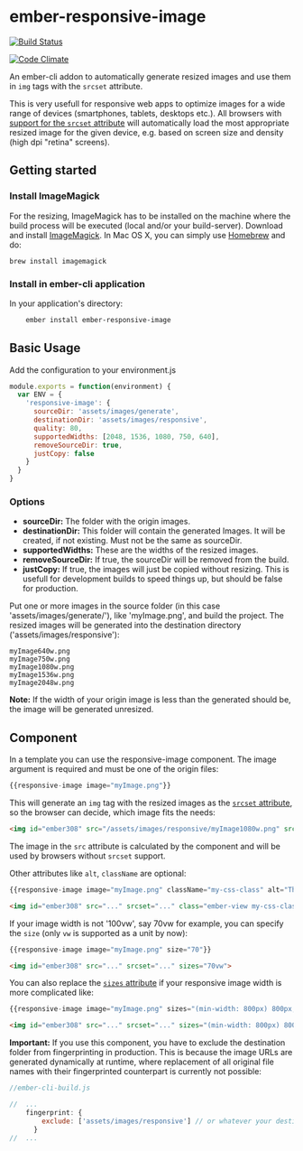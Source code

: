 # ember-responsive-image

[![Build Status](https://travis-ci.org/kaliber5/ember-responsive-image.svg?branch=master)](https://travis-ci.org/kaliber5/ember-responsive-image)

[![Code Climate](https://codeclimate.com/github/kaliber5/ember-responsive-image/badges/gpa.svg)](https://codeclimate.com/github/kaliber5/ember-responsive-image)

An ember-cli addon to automatically generate resized images and use them in `img` tags with the `srcset` attribute.

This is very usefull for responsive web apps to optimize images for a wide range of devices (smartphones, tablets, desktops etc.). All browsers with [support for the `srcset` attribute](http://caniuse.com/#search=srcset) will automatically load the most appropriate resized image for the given device, e.g. based on screen size and density (high dpi "retina" screens).

## Getting started
### Install ImageMagick

For the resizing, ImageMagick has to be installed on the machine where the build process will be executed (local and/or your build-server).
Download and install [ImageMagick](http://www.imagemagick.org/). In Mac OS X, you can simply use [Homebrew](http://mxcl.github.io/homebrew/) and do:

    brew install imagemagick
### Install in ember-cli application

In your application's directory:

```bash
    ember install ember-responsive-image
```

## Basic Usage

Add the configuration to your environment.js

```js
module.exports = function(environment) {
  var ENV = {
    'responsive-image': {
      sourceDir: 'assets/images/generate',
      destinationDir: 'assets/images/responsive',
      quality: 80,
      supportedWidths: [2048, 1536, 1080, 750, 640],
      removeSourceDir: true,
      justCopy: false
    }
  }
}
```

### Options

* **sourceDir:** The folder with the origin images.
* **destinationDir:** This folder will contain the generated Images. It will be created, if not existing. Must not be the same as sourceDir.
* **supportedWidths:** These are the widths of the resized images.
* **removeSourceDir:** If true, the sourceDir will be removed from the build.
* **justCopy:** If true, the images will just be copied without resizing. This is usefull for development builds to speed things up, but should be false for production.

Put one or more images in the source folder (in this case 'assets/images/generate/'), like 'myImage.png', and build the project. The resized images will be generated into the destination directory ('assets/images/responsive'):
```
myImage640w.png
myImage750w.png
myImage1080w.png
myImage1536w.png
myImage2048w.png
```

**Note:** If the width of your origin image is less than the generated should be, the image will be generated unresized.

## Component

In a template you can use the responsive-image component. The image argument is required and must be one of the origin files:

```js
{{responsive-image image="myImage.png"}}
```

This will generate an `img` tag with the resized images as the [`srcset` attribute](https://developer.mozilla.org/de/docs/Web/HTML/Element/img#attr-srcset), so the browser can decide, which image fits the needs:
```html
<img id="ember308" src="/assets/images/responsive/myImage1080w.png" srcset="/assets/images/responsive/myImage640w.png 640w, /assets/images/responsive/myImage750w.png 750w, /assets/images/responsive/myImage1080w.png 1080w, /assets/images/responsive/myImage1536w.png 1536w, /assets/images/responsive/myImage2048w.png 2048w" class="ember-view">
```

The image in the `src` attribute is calculated by the component and will be used by browsers without `srcset` support.

Other attributes like `alt`, `className` are optional:

```js
{{responsive-image image="myImage.png" className="my-css-class" alt="This is my image"}}
```

```html
<img id="ember308" src="..." srcset="..." class="ember-view my-css-class" alt="This is my image">
```

If your image width is not '100vw', say 70vw for example, you can specify the `size` (only `vw` is supported as a unit by now):
```js
{{responsive-image image="myImage.png" size="70"}}
```

```html
<img id="ember308" src="..." srcset="..." sizes="70vw">
```

You can also replace the [`sizes` attribute](https://developer.mozilla.org/de/docs/Web/HTML/Element/img#attr-sizes) if your responsive image width is more complicated like:
```js
{{responsive-image image="myImage.png" sizes="(min-width: 800px) 800px, 100vw"}}
```

```html
<img id="ember308" src="..." srcset="..." sizes="(min-width: 800px) 800px, 100vw">
```

**Important:** If you use this component, you have to exclude the destination folder from fingerprinting in production. This is because the image URLs are generated dynamically at runtime, where replacement of all original file names with their fingerprinted counterpart is currently not possible:
```js
//ember-cli-build.js

//  ...
    fingerprint: {
        exclude: ['assets/images/responsive'] // or whatever your destination folder is
      }
//  ...      

```

